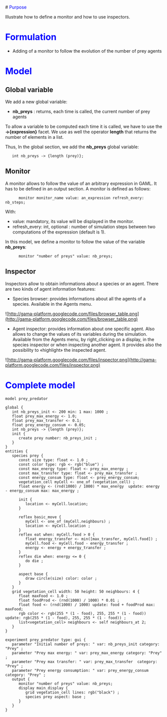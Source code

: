 
<br />
# <font color='blue'>Purpose</font>

Illustrate how to define a monitor and how to use inspectors.

# <font color='blue'>Formulation</font>
  * Adding of a monitor to follow the evolution of the number of prey agents

# <font color='blue'>Model</font>

## Global variable
We add a new global variable:
  * **nb\_preys** : returns, each time is called, the current number of prey agents

To allow a variable to be computed each time it is called, we have to use the **->{expression}** facet.
We use as well the operator **length** that returns the number of elements in a list.

Thus, In the global section, we add the **nb\_preys** global variable:
```
   int nb_preys -> {length (prey)};
```

## Monitor
A monitor allows to follow the value of an arbitrary expression in GAML. It has to be defined in an output section. A monitor is defined as follows:
```
      monitor monitor_name value: an_expression refresh_every: nb_steps;
```

With:
  * value: mandatory, its value will be displayed in the monitor.
  * refresh\_every: int, optional : number of simulation steps between two computations of the expression (default is 1).

In this model, we define a monitor to follow the value of the variable **nb\_preys**:
```
      monitor "number of preys" value: nb_preys;
```

## Inspector

Inspectors allow to obtain informations about a species or an agent. There are two kinds of agent information features:
  * Species browser: provides informations about all the agents of a species. Available in the Agents menu.

![http://gama-platform.googlecode.com/files/browser_table.png](http://gama-platform.googlecode.com/files/browser_table.png)


  * Agent inspector: provides information about one specific agent. Also allows to change the values of its variables during the simulation. Available from the Agents menu, by right\_clicking on a display, in the species inspector or when inspecting another agent. It provides also the possibility to «highlight» the inspected agent.

![http://gama-platform.googlecode.com/files/inspector.png](http://gama-platform.googlecode.com/files/inspector.png)


# <font color='blue'>Complete model</font>

```
model prey_predator

global {
   int nb_preys_init <- 200 min: 1 max: 1000 ;
   float prey_max_energy <- 1.0;
   float prey_max_transfer <- 0.1;
   float prey_energy_consum <- 0.05;
   int nb_preys -> {length (prey)};
   init {
      create prey number: nb_preys_init ;
   }
}
entities {
   species prey {
      const size type: float <- 1.0 ;
      const color type: rgb <- rgb("blue") ;
      const max_energy type: float <- prey_max_energy ;
      const max_transfer type: float <- prey_max_transfer ;
      const energy_consum type: float <- prey_energy_consum;
      vegetation_cell myCell <- one_of (vegetation_cell) ;
      float energy <- (rnd(1000) / 1000) * max_energy  update: energy - energy_consum max: max_energy ;

      init {
         location <- myCell.location;
      }
      
      reflex basic_move { 
         myCell <- one_of (myCell.neighbours) ;
         location <- myCell.location ;
      }
      reflex eat when: myCell.food > 0 { 
         float energy_transfer <- min([max_transfer, myCell.food]) ;
         myCell.food <- myCell.food - energy_transfer ;
         energy <- energy + energy_transfer ;
      }
      reflex die when: energy <= 0 {
         do die ;
      }

      aspect base {
         draw circle(size) color: color ;
      }
   }
   grid vegetation_cell width: 50 height: 50 neighbours: 4 {
      float maxFood <- 1.0 ;
      float foodProd <- (rnd(1000) / 1000) * 0.01 ;
      float food <- (rnd(1000) / 1000) update: food + foodProd max: maxFood;
      rgb color <- rgb(255 * (1 - food), 255, 255 * (1 - food)) update: rgb(255 * (1 - food), 255, 255 * (1 - food)) ;
      list<vegetation_cell> neighbours <- self neighbours_at 2;
   }
}
 
experiment prey_predator type: gui {
   parameter "Initial number of preys: " var: nb_preys_init category: "Prey" ;
   parameter "Prey max energy: " var: prey_max_energy category: "Prey" ;
   parameter "Prey max transfer: " var: prey_max_transfer  category: "Prey" ;
   parameter "Prey energy consumption: " var: prey_energy_consum  category: "Prey" ;
   output {
      monitor "number of preys" value: nb_preys;
      display main_display {
         grid vegetation_cell lines: rgb("black") ;
         species prey aspect: base ;
      }
   }
}
```